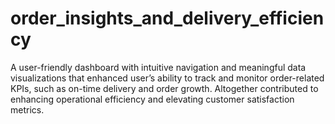 # order_insights_and_delivery_efficiency
A user-friendly dashboard with intuitive navigation and meaningful data visualizations that enhanced user’s ability to track and monitor order-related KPIs, such as on-time delivery and order growth. Altogether contributed to enhancing operational efficiency and elevating customer satisfaction metrics.
